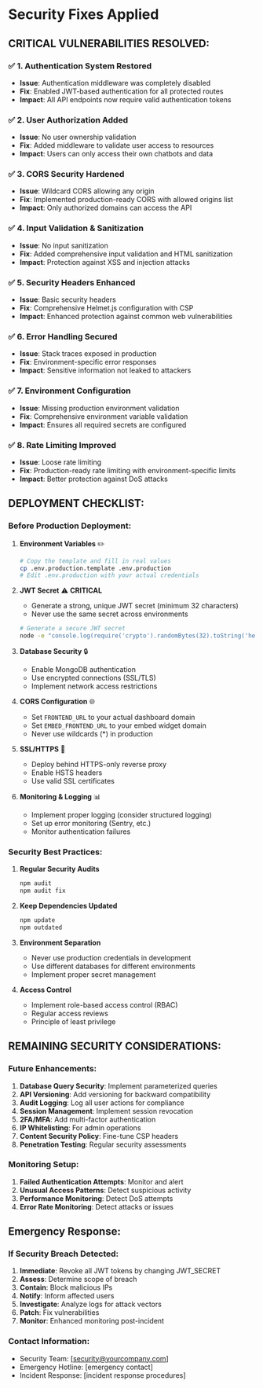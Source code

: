 # Security Fixes Applied

## **CRITICAL VULNERABILITIES RESOLVED:**

### ✅ **1. Authentication System Restored**
- **Issue**: Authentication middleware was completely disabled
- **Fix**: Enabled JWT-based authentication for all protected routes
- **Impact**: All API endpoints now require valid authentication tokens

### ✅ **2. User Authorization Added**
- **Issue**: No user ownership validation
- **Fix**: Added middleware to validate user access to resources
- **Impact**: Users can only access their own chatbots and data

### ✅ **3. CORS Security Hardened**
- **Issue**: Wildcard CORS allowing any origin
- **Fix**: Implemented production-ready CORS with allowed origins list
- **Impact**: Only authorized domains can access the API

### ✅ **4. Input Validation & Sanitization**
- **Issue**: No input sanitization
- **Fix**: Added comprehensive input validation and HTML sanitization
- **Impact**: Protection against XSS and injection attacks

### ✅ **5. Security Headers Enhanced**
- **Issue**: Basic security headers
- **Fix**: Comprehensive Helmet.js configuration with CSP
- **Impact**: Enhanced protection against common web vulnerabilities

### ✅ **6. Error Handling Secured**
- **Issue**: Stack traces exposed in production
- **Fix**: Environment-specific error responses
- **Impact**: Sensitive information not leaked to attackers

### ✅ **7. Environment Configuration**
- **Issue**: Missing production environment validation
- **Fix**: Comprehensive environment variable validation
- **Impact**: Ensures all required secrets are configured

### ✅ **8. Rate Limiting Improved**
- **Issue**: Loose rate limiting
- **Fix**: Production-ready rate limiting with environment-specific limits
- **Impact**: Better protection against DoS attacks

## **DEPLOYMENT CHECKLIST:**

### **Before Production Deployment:**

1. **Environment Variables** ✏️
   ```bash
   # Copy the template and fill in real values
   cp .env.production.template .env.production
   # Edit .env.production with your actual credentials
   ```

2. **JWT Secret** ⚠️ **CRITICAL**
   - Generate a strong, unique JWT secret (minimum 32 characters)
   - Never use the same secret across environments
   ```bash
   # Generate a secure JWT secret
   node -e "console.log(require('crypto').randomBytes(32).toString('hex'))"
   ```

3. **Database Security** 🔒
   - Enable MongoDB authentication
   - Use encrypted connections (SSL/TLS)
   - Implement network access restrictions

4. **CORS Configuration** 🌐
   - Set `FRONTEND_URL` to your actual dashboard domain
   - Set `EMBED_FRONTEND_URL` to your embed widget domain
   - Never use wildcards (*) in production

5. **SSL/HTTPS** 🔐
   - Deploy behind HTTPS-only reverse proxy
   - Enable HSTS headers
   - Use valid SSL certificates

6. **Monitoring & Logging** 📊
   - Implement proper logging (consider structured logging)
   - Set up error monitoring (Sentry, etc.)
   - Monitor authentication failures

### **Security Best Practices:**

1. **Regular Security Audits**
   ```bash
   npm audit
   npm audit fix
   ```

2. **Keep Dependencies Updated**
   ```bash
   npm update
   npm outdated
   ```

3. **Environment Separation**
   - Never use production credentials in development
   - Use different databases for different environments
   - Implement proper secret management

4. **Access Control**
   - Implement role-based access control (RBAC)
   - Regular access reviews
   - Principle of least privilege

## **REMAINING SECURITY CONSIDERATIONS:**

### **Future Enhancements:**
1. **Database Query Security**: Implement parameterized queries
2. **API Versioning**: Add versioning for backward compatibility
3. **Audit Logging**: Log all user actions for compliance
4. **Session Management**: Implement session revocation
5. **2FA/MFA**: Add multi-factor authentication
6. **IP Whitelisting**: For admin operations
7. **Content Security Policy**: Fine-tune CSP headers
8. **Penetration Testing**: Regular security assessments

### **Monitoring Setup:**
1. **Failed Authentication Attempts**: Monitor and alert
2. **Unusual Access Patterns**: Detect suspicious activity
3. **Performance Monitoring**: Detect DoS attempts
4. **Error Rate Monitoring**: Detect attacks or issues

## **Emergency Response:**

### **If Security Breach Detected:**
1. **Immediate**: Revoke all JWT tokens by changing JWT_SECRET
2. **Assess**: Determine scope of breach
3. **Contain**: Block malicious IPs
4. **Notify**: Inform affected users
5. **Investigate**: Analyze logs for attack vectors
6. **Patch**: Fix vulnerabilities
7. **Monitor**: Enhanced monitoring post-incident

### **Contact Information:**
- Security Team: [security@yourcompany.com]
- Emergency Hotline: [emergency contact]
- Incident Response: [incident response procedures]
